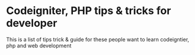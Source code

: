 Codeigniter, PHP tips & tricks for developer
=========

This is a list of tips trick &  guide for these people want to learn codeigntier, php and web development

